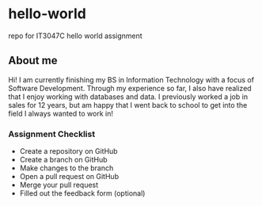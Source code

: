# hello-world
repo for IT3047C hello world assignment

## About me
Hi! I am currently finishing my BS in Information Technology with a focus of Software Development. Through my experience so far, I also have realized that I enjoy working with databases and data. I previously worked a job in sales for 12 years, but am happy that I went back to school to get into the field I always wanted to work in!

### Assignment Checklist
 - Create a repository on GitHub
 - Create a branch on GitHub
 - Make changes to the branch
 - Open a pull request on GitHub
 - Merge your pull request
 - Filled out the feedback form (optional)
